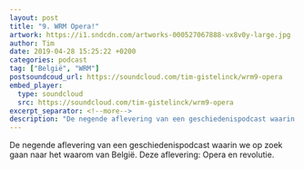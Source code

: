 ```yaml
---
layout: post
title: "9. WRM Opera!"
artwork: https://i1.sndcdn.com/artworks-000527067888-vx8v0y-large.jpg
author: Tim
date: 2019-04-28 15:25:22 +0200
categories: podcast
tag: ["België", "WRM"]
postsoundcoud_url: https://soundcloud.com/tim-gistelinck/wrm9-opera
embed_player:
  type: soundcloud
  src: https://soundcloud.com/tim-gistelinck/wrm9-opera
excerpt_separator: <!--more-->
description: "De negende aflevering van een geschiedenispodcast waarin we op zoek gaan naar het waarom van België."
---
```

De negende aflevering van een geschiedenispodcast waarin we op zoek gaan naar het waarom van België. Deze aflevering: Opera en revolutie.